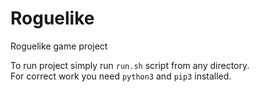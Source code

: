 # Roguelike
Roguelike game project

To run project simply run `run.sh` script from any directory.  
For correct work you need `python3` and `pip3` installed.
